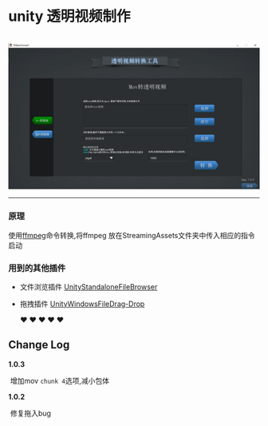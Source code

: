 ﻿# unity 透明视频制作

&nbsp;
![](Images/1.jpg)

---

### 原理

使用[ffmpeg](http://ffmpeg.org/)命令转换,将ffmpeg 放在StreamingAssets文件夹中传入相应的指令启动

### 用到的其他插件
* 文件浏览插件
    [UnityStandaloneFileBrowser](https://github.com/gkngkc/UnityStandaloneFileBrowser)
* 拖拽插件
    [UnityWindowsFileDrag-Drop](https://github.com/Bunny83/UnityWindowsFileDrag-Drop)

   :heart: :heart: :heart: :heart: :heart:

## Change Log

**1.0.3**

​	增加mov `chunk 4`选项,减小包体

**1.0.2** 

​	修复拖入bug